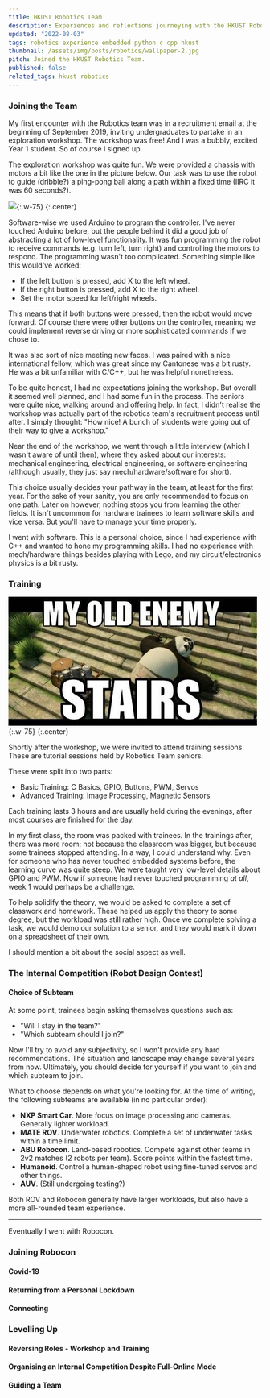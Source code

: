 ```yaml
---
title: HKUST Robotics Team
description: Experiences and reflections journeying with the HKUST Robotics Team.
updated: "2022-08-03"
tags: robotics experience embedded python c cpp hkust
thumbnail: /assets/img/posts/robotics/wallpaper-2.jpg
pitch: Joined the HKUST Robotics Team.
published: false
related_tags: hkust robotics
---
```


### Joining the Team
My first encounter with the Robotics team was in a recruitment email at the beginning of September 2019, inviting undergraduates to partake in an exploration workshop. The workshop was free! And I was a bubbly, excited Year 1 student. So of course I signed up.

The exploration workshop was quite fun. We were provided a chassis with motors a bit like the one in the picture below. Our task was to use the robot to guide (dribble?) a ping-pong ball along a path within a fixed time (IIRC it was 60 seconds?).

![](/assets/img/posts/robocon-2020/chassis-example.jpg){:.w-75}
{:.center}

Software-wise we used Arduino to program the controller. I've never touched Arduino before, but the people behind it did a good job of abstracting a lot of low-level functionality. It was fun programming the robot to receive commands (e.g. turn left, turn right) and controlling the motors to respond. The programming wasn't too complicated. Something simple like this would've worked:

* If the left button is pressed, add X to the left wheel.
* If the right button is pressed, add X to the right wheel.
* Set the motor speed for left/right wheels.

This means that if both buttons were pressed, then the robot would move forward. Of course there were other buttons on the controller, meaning we could implement reverse driving or more sophisticated commands if we chose to.

It was also sort of nice meeting new faces. I was paired with a nice international fellow, which was great since my Cantonese was a bit rusty. He was a bit unfamiliar with C/C++, but he was helpful nonetheless.

To be quite honest, I had no expectations joining the workshop. But overall it seemed well planned, and I had some fun in the process. The seniors were quite nice, walking around and offering help. In fact, I didn't realise the workshop was actually part of the robotics team's recruitment process until after. I simply thought: "How nice! A bunch of students were going out of their way to give a workshop."

Near the end of the workshop, we went through a little interview (which I wasn't aware of until then), where they asked about our interests: mechanical engineering, electrical engineering, or software engineering (although usually, they just say mech/hardware/software for short).

This choice usually decides your pathway in the team, at least for the first year. For the sake of your sanity, you are only recommended to focus on one path. Later on however, nothing stops you from learning the other fields. It isn't uncommon for hardware trainees to learn software skills and vice versa. But you'll have to manage your time properly.

I went with software. This is a personal choice, since I had experience with C++ and wanted to hone my programming skills. I had no experience with mech/hardware things besides playing with Lego, and my circuit/electronics physics is a bit rusty.

### Training
![](/assets/img/memes/training.jpg){:.w-75}
{:.center}

Shortly after the workshop, we were invited to attend training sessions. These are tutorial sessions held by Robotics Team seniors.

These were split into two parts:

* Basic Training: C Basics, GPIO, Buttons, PWM, Servos
* Advanced Training: Image Processing, Magnetic Sensors

<!-- Simplify to a couple paragraphs of more personal stuff? -->

Each training lasts 3 hours and are usually held during the evenings, after most courses are finished for the day.

In my first class, the room was packed with trainees. In the trainings after, there was more room; not because the classroom was bigger, but because some trainees stopped attending. In a way, I could understand why. Even for someone who has never touched embedded systems before, the learning curve was quite steep. We were taught very low-level details about GPIO and PWM. Now if someone had never touched programming *at all*, week 1 would perhaps be a challenge.

To help solidify the theory, we would be asked to complete a set of classwork and homework. These helped us apply the theory to some degree, but the workload was still rather high. Once we complete solving a task, we would demo our solution to a senior, and they would mark it down on a spreadsheet of their own.

I should mention a bit about the social aspect as well. 

<!-- TODO -->

### The Internal Competition (Robot Design Contest)

#### Choice of Subteam
At some point, trainees begin asking themselves questions such as:

* "Will I stay in the team?"
* "Which subteam should I join?"

Now I'll try to avoid any subjectivity, so I won't provide any hard recommendations. The situation and landscape may change several years from now. Ultimately, you should decide for yourself if you want to join and which subteam to join.

What to choose depends on what you're looking for. At the time of writing, the following subteams are available (in no particular order):

* **NXP Smart Car**. More focus on image processing and cameras. Generally lighter workload.
* **MATE ROV**. Underwater robotics. Complete a set of underwater tasks within a time limit.
* **ABU Robocon**. Land-based robotics. Compete against other teams in 2v2 matches (2 robots per team). Score points within the fastest time.
* **Humanoid**. Control a human-shaped robot using fine-tuned servos and other things.
* **AUV**. (Still undergoing testing?)

Both ROV and Robocon generally have larger workloads, but also have a more all-rounded team experience.

----

Eventually I went with Robocon.

<!-- TODO -->


### Joining Robocon
#### Covid-19
#### Returning from a Personal Lockdown
#### Connecting

### Levelling Up
#### Reversing Roles - Workshop and Training
#### Organising an Internal Competition Despite Full-Online Mode
#### Guiding a Team
<!-- Summarise Robocon 2021. -->

### 
<!-- Administrative, Social Gatherings -->


